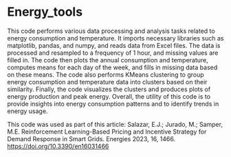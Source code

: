# Energy_tools
This code performs various data processing and analysis tasks related to energy consumption and temperature. It imports necessary libraries such as matplotlib, pandas, and numpy, and reads data from Excel files. The data is processed and resampled to a frequency of 1 hour, and missing values are filled in. The code then plots the annual consumption and temperature, computes means for each day of the week, and fills in missing data based on these means. The code also performs KMeans clustering to group energy consumption and temperature data into clusters based on their similarity. Finally, the code visualizes the clusters and produces plots of energy production and peak energy. Overall, the utility of this code is to provide insights into energy consumption patterns and to identify trends in energy usage.

This code was used as part of this article: Salazar, E.J.; Jurado, M.; Samper, M.E. Reinforcement Learning-Based Pricing and Incentive Strategy for Demand Response in Smart Grids. Energies 2023, 16, 1466. https://doi.org/10.3390/en16031466
